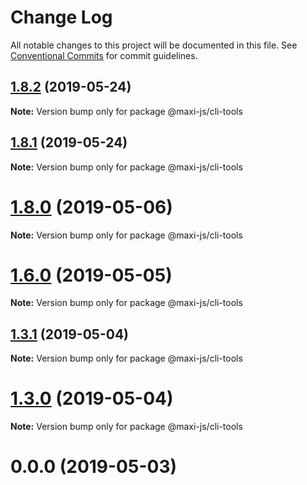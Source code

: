 # Change Log

All notable changes to this project will be documented in this file.
See [Conventional Commits](https://conventionalcommits.org) for commit guidelines.

## [1.8.2](https://github.com/kei-ito/maxi/compare/v1.8.1...v1.8.2) (2019-05-24)

**Note:** Version bump only for package @maxi-js/cli-tools





## [1.8.1](https://github.com/kei-ito/maxi/compare/v1.8.0...v1.8.1) (2019-05-24)

**Note:** Version bump only for package @maxi-js/cli-tools





# [1.8.0](https://github.com/kei-ito/maxi/compare/v1.7.3...v1.8.0) (2019-05-06)

**Note:** Version bump only for package @maxi-js/cli-tools





# [1.6.0](https://github.com/kei-ito/maxi/compare/v1.5.0...v1.6.0) (2019-05-05)

**Note:** Version bump only for package @maxi-js/cli-tools





## [1.3.1](https://github.com/kei-ito/maxi/compare/v1.3.0...v1.3.1) (2019-05-04)

**Note:** Version bump only for package @maxi-js/cli-tools





# [1.3.0](https://github.com/kei-ito/maxi/compare/v1.2.3...v1.3.0) (2019-05-04)

**Note:** Version bump only for package @maxi-js/cli-tools





<a name="0.0.0"></a>
# 0.0.0 (2019-05-03)

